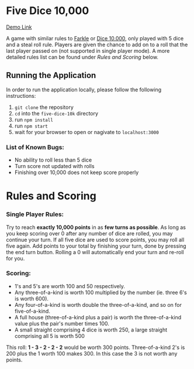 # Five Dice 10,000 
[Demo Link](https://five-dice-10k.vercel.app/ "Five Dice 10,000 Demo")

A game with similar rules to [Farkle](https://en.wikipedia.org/wiki/Farkle "Farkle Wikipedia")
 or [Dice 10,000](https://en.wikipedia.org/wiki/Dice_10000 "Dice 10,000 Wikipedia"), only played with 5 dice and a steal roll rule. Players are given the chance to add on to a roll that the last player passed on (not supported in single player mode). A more detailed rules list can be found under *Rules and Scoring* below.

## Running the Application

In order to run the application locally, please follow the following instructions:

1. `git clone` the repository
2. `cd` into the `five-dice-10k` directory
3. run `npm install`
4. run `npm start`
5. wait for your browser to open or nagivate to `localhost:3000`

### List of Known Bugs:
- No ability to roll less than 5 dice
- Turn score not updated with rolls 
- Finishing over 10,000 does not keep score properly

# Rules and Scoring
### Single Player Rules:
Try to reach **exactly 10,000 points** in as **few turns as possible**.
As long as you keep scoring over 0 after any number of dice are rolled, you may continue your turn. If all five dice are used to score points, you may roll all five again.
Add points to your total by finishing your turn, done by pressing the end turn button. Rolling a 0 will automatically end your turn and re-roll for you.

### Scoring:
- 1's and 5's are worth 100 and 50 respectively.
- Any three-of-a-kind is worth 100 multiplied by the number (ie. three 6's is worth 600).
- Any four-of-a-kind is worth double the three-of-a-kind, and so on for five-of-a-kind.
- A full house (three-of-a-kind plus a pair) is worth the three-of-a-kind value plus the pair's number times 100.
- A small straight comprising 4 dice is worth 250, a large straight comprising all 5 is worth 500

This roll:
**1 - 3 - 2 - 2 - 2** would be worth 300 points. Three-of-a-kind 2's is 200 plus the 1 worth 100 makes 300. In this case the 3 is not worth any points.